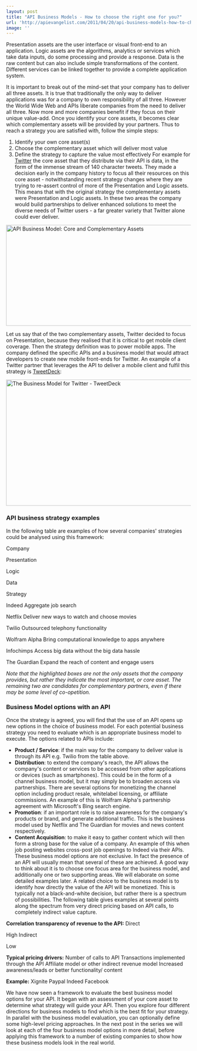 ```yaml
---
layout: post
title: "API Business Models - How to choose the right one for you?"
url: 'http://apievangelist.com/2011/04/20/api-business-models-how-to-choose-the-right-one-for-you/'
image: ''
---
```


Presentation assets are the user interface or visual front-end to an application. Logic assets are the algorithms, analytics or services which take data inputs, do some processing and provide a response. Data is the raw content but can also include simple transformations of the content. Different services can be linked together to provide a complete application system.

It is important to break out of the mind-set that your company has to deliver all three assets. It is true that traditionally the only way to deliver applications was for a company to own responsibility of all three. However the World Wide Web and APIs liberate companies from the need to deliver all three. Now more and more companies benefit if they focus on their unique value-add. Once you identify your core assets, it becomes clear which complementary assets will be provided by your partners. Thus to reach a strategy you are satisfied with, follow the simple steps:

  1. Identify your own core asset(s)
  2. Choose the complementary asset which will deliver most value
  3. Define the strategy to capture the value most effectively
For example for [Twitter][1] the core asset that they distribute via their API is data, in the form of the immense stream of 140 character tweets. They made a decision early in the company history to focus all their resources on this core asset - notwithstanding recent strategy changes where they are trying to re-assert control of more of the Presentation and Logic assets. This means that with the original strategy the complementary assets were Presentation and Logic assets. In these two areas the company would build partnerships to deliver enhanced solutions to meet the diverse needs of Twitter users - a far greater variety that Twitter alone could ever deliver.

[<img class="aligncenter size-full wp-image-38112" src="http://www.3scale.net/wp-content/uploads/Biz-Model-Complementary-and-Core-Assets.png" alt="API Business Model: Core and Complementary Assets" width="542" height="275" />][2]

Let us say that of the two complementary assets, Twitter decided to focus on Presentation, because they realised that it is critical to get mobile client coverage. Then the strategy definition was to power mobile apps. The company defined the specific APIs and a business model that would attract developers to create new mobile front-ends for Twitter. An example of a Twitter partner that leverages the API to deliver a mobile client and fulfil this strategy is [TweetDeck][3]:

[<img class="aligncenter size-full wp-image-38082" src="http://www.3scale.net/wp-content/uploads/Biz-Model-Twitter-TweetDeck.png" alt="The Business Model for Twitter - TweetDeck" width="509" height="344" />][4]

###  API business strategy examples

In the following table are examples of how several companies' strategies could be analysed using this framework:

Company

Presentation

Logic

Data

Strategy

Indeed
Aggregate job search

Netflix
Deliver new ways to watch and choose movies

Twilio
Outsourced telephony functionality

Wolfram Alpha
Bring computational knowledge to apps anywhere

Infochimps
Access big data without the big data hassle

The Guardian
Expand the reach of content and engage users

_Note that the highlighted boxes are not the only assets that the company provides, but rather they indicate the most important, or core asset. The remaining two are candidates for complementary partners, even if there may be some level of co-opetition._

###  Business Model options with an API

Once the strategy is agreed, you will find that the use of an API opens up new options in the choice of business model. For each potential business strategy you need to evaluate which is an appropriate business model to execute. The options related to APIs include:

  * **Product / Service**: if the main way for the company to deliver value is through its API e.g. Twilio from the table above.
  * **Distribution**: to extend the company's reach, the API allows the company's content or services to be accessed from other applications or devices (such as smartphones). This could be in the form of a channel business model, but it may simply be to broaden access via partnerships. There are several options for monetizing the channel option including product resale, whitelabel licensing, or affiliate commissions. An example of this is Wolfram Alpha's partnership agreement with Microsoft's Bing search engine.
  * **Promotion**: if an important role is to raise awareness for the company's products or brand, and generate additional traffic. This is the business model used by Netflix and The Guardian for movies and news content respectively.
  * **Content Acquisition**: to make it easy to gather content which will then form a strong base for the value of a company. An example of this when job posting websites cross-post job openings to Indeed via their APIs.
These business model options are not exclusive. In fact the presence of an API will usually mean that several of these are achieved. A good way to think about it is to choose one focus area for the business model, and additionally one or two supporting areas. We will elaborate on some detailed examples later. A related choice to the business model is to identify how directly the value of the API will be monetized. This is typically not a black-and-white decision, but rather there is a spectrum of possibilities. The following table gives examples at several points along the spectrum from very direct pricing based on API calls, to completely indirect value capture.

**Correlation transparency of revenue to the API:**
Direct 

High
Indirect 

Low

**Typical pricing drivers:**
Number of calls to API
Transactions implemented through the API
Affiliate model or other indirect revenue model
Increased awareness/leads or better functionality/ content

**Example:**
Xignite
Paypal
Indeed
Facebook

We have now seen a framework to evaluate the best business model options for your API. It began with an assessment of your core asset to determine what strategy will guide your API. Then you explore four different directions for business models to find which is the best fit for your strategy. In parallel with the business model evaluation, you can optionally define some high-level pricing approaches. In the next post in the series we will look at each of the four business model options in more detail, before applying this framework to a number of existing companies to show how these business models look in the real world.

   [1]: http://twitter.com/
   [2]: http://blog.apievangelist.com/?attachment_id=38112
   [3]: http://www.tweetdeck.com/
   [4]: http://blog.apievangelist.com/?attachment_id=38082
